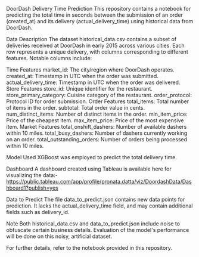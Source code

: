 DoorDash Delivery Time Prediction This repository contains a notebook for predicting the total time in seconds between the submission of an order (created_at) and its delivery (actual_delivery_time) using historical data from DoorDash.

Data Description The dataset historical_data.csv contains a subset of deliveries received at DoorDash in early 2015 across various cities. Each row represents a unique delivery, with columns corresponding to different features. Notable columns include:

Time Features market_id: The city/region where DoorDash operates. created_at: Timestamp in UTC when the order was submitted. actual_delivery_time: Timestamp in UTC when the order was delivered. Store Features store_id: Unique identifier for the restaurant. store_primary_category: Cuisine category of the restaurant. order_protocol: Protocol ID for order submission. Order Features total_items: Total number of items in the order. subtotal: Total order value in cents. num_distinct_items: Number of distinct items in the order. min_item_price: Price of the cheapest item. max_item_price: Price of the most expensive item. Market Features total_onshift_dashers: Number of available dashers within 10 miles. total_busy_dashers: Number of dashers currently working on an order. total_outstanding_orders: Number of orders being processed within 10 miles.

Model Used XGBoost was employed to predict the total delivery time.

Dashboard A dashboard created using Tableau is available here for visualizing the data:- https://public.tableau.com/app/profile/pronata.datta/viz/DoordashData/Dashboard1?publish=yes

Data to Predict The file data_to_predict.json contains new data points for prediction. It lacks the actual_delivery_time field, and may contain additional fields such as delivery_id.

Note Both historical_data.csv and data_to_predict.json include noise to obfuscate certain business details. Evaluation of the model's performance will be done on this noisy, artificial dataset.

For further details, refer to the notebook provided in this repository.
